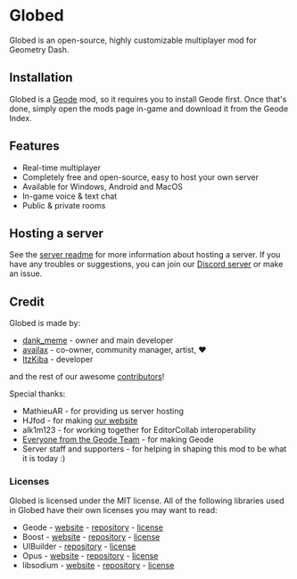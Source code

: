 # Globed

Globed is an open-source, highly customizable multiplayer mod for Geometry Dash.

## Installation

Globed is a [Geode](https://geode-sdk.org/) mod, so it requires you to install Geode first. Once that's done, simply open the mods page in-game and download it from the Geode Index.

## Features

* Real-time multiplayer
* Completely free and open-source, easy to host your own server
* Available for Windows, Android and MacOS
* In-game voice & text chat
* Public & private rooms

## Hosting a server

See the [server readme](./server/readme.md) for more information about hosting a server. If you have any troubles or suggestions, you can join our [Discord server](https://discord.gg/d56q5Dkdm3) or make an issue.

## Credit

Globed is made by:

* [dank_meme](https://github.com/dankmeme01) - owner and main developer
* [availax](https://availax.xyz/) - co-owner, community manager, artist, ❤️
* [ItzKiba](https://github.com/ItzKiba/) - developer

and the rest of our awesome [contributors](https://github.com/dankmeme01/globed2/graphs/contributors)!

Special thanks:

* MathieuAR - for providing us server hosting
* HJfod - for making [our website](https://globed.dev)
* alk1m123 - for working together for EditorCollab interoperability
* [Everyone from the Geode Team](https://github.com/orgs/geode-sdk/people) - for making Geode
* Server staff and supporters - for helping in shaping this mod to be what it is today :)

### Licenses

Globed is licensed under the MIT license. All of the following libraries used in Globed have their own licenses you may want to read:

* Geode - [website](https://geode-sdk.org) - [repository](https://github.com/geode-sdk/geode) - [license](https://github.com/geode-sdk/geode/blob/main/LICENSE.txt)
* Boost - [website](https://boost.org) - [repository](https://github.com/boostorg/boost) - [license](https://github.com/boostorg/boost/blob/master/LICENSE_1_0.txt)
* UIBuilder - [repository](https://github.com/camila314/uibuilder) - [license](https://github.com/camila314/uibuilder/blob/main/LICENSE)
* Opus - [website](https://opus-codec.org/) - [repository](https://github.com/xiph/opus) - [license](https://github.com/xiph/opus/blob/master/COPYING)
* libsodium - [website](https://libsodium.gitbook.io/doc/) - [repository](https://github.com/jedisct1/libsodium) - [license](https://github.com/jedisct1/libsodium/blob/master/LICENSE)

